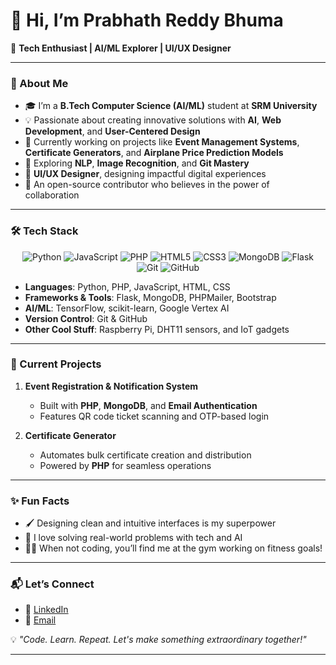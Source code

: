 # 👋 Hi, I’m **Prabhath Reddy Bhuma**  

🚀 **Tech Enthusiast | AI/ML Explorer | UI/UX Designer**  

---

### 📖 About Me  

- 🎓 I’m a **B.Tech Computer Science (AI/ML)** student at **SRM University**  
- 💡 Passionate about creating innovative solutions with **AI**, **Web Development**, and **User-Centered Design**  
- 🔧 Currently working on projects like **Event Management Systems**, **Certificate Generators**, and **Airplane Price Prediction Models**  
- 🌱 Exploring **NLP**, **Image Recognition**, and **Git Mastery**  
- 🎨  **UI/UX Designer**, designing impactful digital experiences  
- 🌟 An open-source contributor who believes in the power of collaboration  

---

### 🛠️ Tech Stack  

<div align="center"> <img src="https://img.shields.io/badge/Python-3776AB?style=for-the-badge&logo=python&logoColor=white" alt="Python"/> <img src="https://img.shields.io/badge/JavaScript-F7DF1E?style=for-the-badge&logo=javascript&logoColor=black" alt="JavaScript"/> <img src="https://img.shields.io/badge/PHP-777BB4?style=for-the-badge&logo=php&logoColor=white" alt="PHP"/> <img src="https://img.shields.io/badge/HTML5-E34F26?style=for-the-badge&logo=html5&logoColor=white" alt="HTML5"/> <img src="https://img.shields.io/badge/CSS3-1572B6?style=for-the-badge&logo=css3&logoColor=white" alt="CSS3"/> <img src="https://img.shields.io/badge/MongoDB-47A248?style=for-the-badge&logo=mongodb&logoColor=white" alt="MongoDB"/> <img src="https://img.shields.io/badge/Flask-000000?style=for-the-badge&logo=flask&logoColor=white" alt="Flask"/> <img src="https://img.shields.io/badge/Git-F05032?style=for-the-badge&logo=git&logoColor=white" alt="Git"/> <img src="https://img.shields.io/badge/GitHub-181717?style=for-the-badge&logo=github&logoColor=white" alt="GitHub"/> </div>

- **Languages**: Python, PHP, JavaScript, HTML, CSS  
- **Frameworks & Tools**: Flask, MongoDB, PHPMailer, Bootstrap  
- **AI/ML**: TensorFlow, scikit-learn, Google Vertex AI  
- **Version Control**: Git & GitHub  
- **Other Cool Stuff**: Raspberry Pi, DHT11 sensors, and IoT gadgets  

---

### 📌 Current Projects  

1. **Event Registration & Notification System**  
   - Built with **PHP**, **MongoDB**, and **Email Authentication**  
   - Features QR code ticket scanning and OTP-based login  

2. **Certificate Generator**  
   - Automates bulk certificate creation and distribution  
   - Powered by **PHP** for seamless operations  

---

### ✨ Fun Facts  

- 🖌️ Designing clean and intuitive interfaces is my superpower  
- 🎯 I love solving real-world problems with tech and AI  
- 🏋️‍♂️ When not coding, you’ll find me at the gym working on fitness goals!  

---

### 📬 Let’s Connect  

- 💼 [LinkedIn](https://www.linkedin.com/in/sriprabhathreddybhuma/)  
- 📧 [Email](mailto:sriprabhathreddybhuma@gmail.com)  


💡 *"Code. Learn. Repeat. Let's make something extraordinary together!"*  

---
